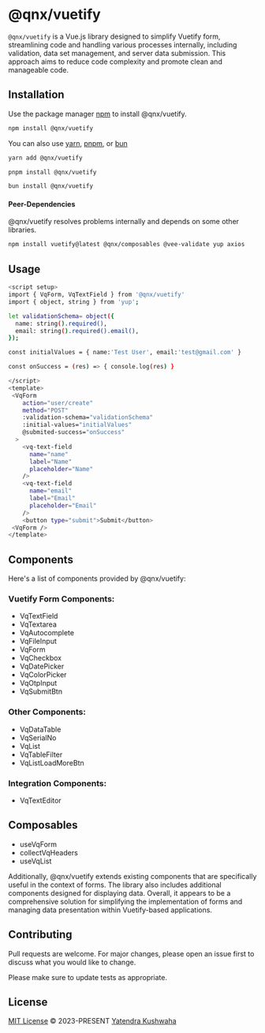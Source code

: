 # @qnx/vuetify

`@qnx/vuetify` is a Vue.js library designed to simplify Vuetify form, streamlining code and handling various processes internally, including validation, data set management, and server data submission. This approach aims to reduce code complexity and promote clean and manageable code.

## Installation

Use the package manager [npm](https://www.npmjs.com/) to install @qnx/vuetify.

```bash
npm install @qnx/vuetify
```

You can also use [yarn](https://yarnpkg.com/), [pnpm](https://pnpm.io/), or [bun](https://bun.sh/)

```bash
yarn add @qnx/vuetify
```

```bash
pnpm install @qnx/vuetify
```

```bash
bun install @qnx/vuetify
```

#### Peer-Dependencies

@qnx/vuetify resolves problems internally and depends on some other libraries.

```bash
npm install vuetify@latest @qnx/composables @vee-validate yup axios
```

## Usage

```bash
<script setup>
import { VqForm, VqTextField } from '@qnx/vuetify'
import { object, string } from 'yup';

let validationSchema= object({
  name: string().required(),
  email: string().required().email(),
});

const initialValues = { name:'Test User', email:'test@gmail.com' }

const onSuccess = (res) => { console.log(res) }

</script>
<template>
 <VqForm
    action="user/create"
    method="POST"
    :validation-schema="validationSchema"
    :initial-values="initialValues"
    @submited-success="onSuccess"
  >
    <vq-text-field
      name="name"
      label="Name"
      placeholder="Name"
    />
    <vq-text-field
      name="email"
      label="Email"
      placeholder="Email"
    />
    <button type="submit">Submit</button>
 <VqForm />
</template>
```

## Components

Here's a list of components provided by @qnx/vuetify:

### Vuetify Form Components:

-   VqTextField
-   VqTextarea
-   VqAutocomplete
-   VqFileInput
-   VqForm
-   VqCheckbox
-   VqDatePicker
-   VqColorPicker
-   VqOtpInput
-   VqSubmitBtn

### Other Components:

-   VqDataTable
-   VqSerialNo
-   VqList
-   VqTableFilter
-   VqListLoadMoreBtn

### Integration Components:

-   VqTextEditor

## Composables

-   useVqForm
-   collectVqHeaders
-   useVqList

Additionally, @qnx/vuetify extends existing components that are specifically useful in the context of forms. The library also includes additional components designed for displaying data. Overall, it appears to be a comprehensive solution for simplifying the implementation of forms and managing data presentation within Vuetify-based applications.

## Contributing

Pull requests are welcome. For major changes, please open an issue first to discuss what you would like to change.

Please make sure to update tests as appropriate.

## License

[MIT License](https://github.com/yatendra121/vq-vuetify/blob/main/LICENSE.md) © 2023-PRESENT [Yatendra Kushwaha](https://github.com/yatendra121)
